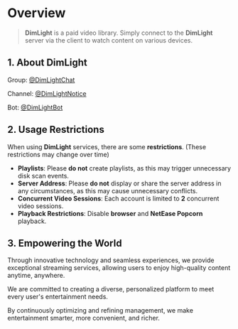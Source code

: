 # Overview

> **DimLight** is a paid video library. Simply connect to the **DimLight** server via the client to watch content on various devices.

## **1. About DimLight**

Group: [@DimLightChat](https://t.me/DimLightChat)

Channel: [@DimLightNotice](https://t.me/DimLightNotice)

Bot: [@DimLightBot](https://t.me/DimLightBot)

## **2. Usage Restrictions**

When using **DimLight** services, there are some **restrictions**. (These restrictions may change over time)

- **Playlists**: Please **do not** create playlists, as this may trigger unnecessary disk scan events.
- **Server Address**: Please **do not** display or share the server address in any circumstances, as this may cause unnecessary conflicts.
- **Concurrent Video Sessions**: Each account is limited to **2** concurrent video sessions.
- **Playback Restrictions**: Disable **browser** and **NetEase Popcorn** playback.

## **3. Empowering the World**

Through innovative technology and seamless experiences, we provide exceptional streaming services, allowing users to enjoy high-quality content anytime, anywhere.

We are committed to creating a diverse, personalized platform to meet every user's entertainment needs.

By continuously optimizing and refining management, we make entertainment smarter, more convenient, and richer.